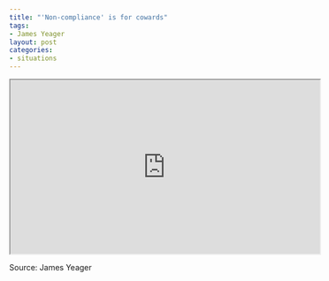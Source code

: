 ```yaml
---
title: "'Non-compliance' is for cowards"
tags:
- James Yeager
layout: post
categories:
- situations
---
```


<iframe width="560" height="315" src="https://www.youtube.com/embed/sbEz1qauINM" title="Non-Compliance is for COWARDS"></iframe>

Source: James Yeager

